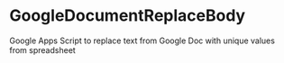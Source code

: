 # GoogleDocumentReplaceBody
Google Apps Script to replace text from Google Doc with unique values from spreadsheet
